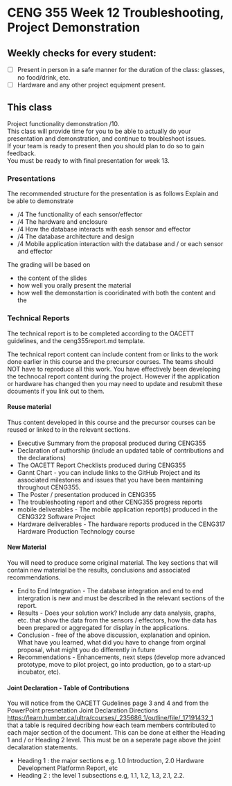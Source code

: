 # CENG 355 Week 12 Troubleshooting, Project Demonstration

## Weekly checks for every student:
- [ ] Present in person in a safe manner for the duration of the class: glasses, no food/drink, etc.
- [ ] Hardware and any other project equipment present.

## This class
Project functionality demonstration /10.   
This class will provide time for you to be able to actually do your presentation and demonstration, and continue to troubleshoot issues.   
If your team is ready to present then you should plan to do so to gain feedback.   
You must be ready to with final presentation for week 13.   

### Presentations
The recommended structure for the presentation is as follows
Explain and be able to demonstrate

- /4 The functionality of each sensor/effector
- /4 The hardware and enclosure   
- /4 How the database interacts with eash sensor and effector
- /4 The database architecture and design 
- /4 Mobile application interaction with the database and / or each sensor and effector   

The grading will be based on
- the content of the slides
- how well you orally present the material
- how well the demonstartion is cooridinated with both the content and the 

### Technical Reports
The technical report is to be completed according to the OACETT guidelines, and the ceng355report.md template. 

The technical report content can include content from or links to the work done earlier in this course and the precursor courses. 
The teams should NOT have to reproduce all this work. You have effectively been developing the technocal report content during the project.
However if the application or hardware has changed then you may need to update and resubmit these dcouments if you link out to them. 

#### Reuse material
Thus content developed in this course and the precursor courses can be reused or linked to in the relevant sections.

- Executive Summary from the proposal produced during CENG355
- Declaration of authorship (include an updated table of contributions and the declarations)
- The OACETT Report Checklists produced during CENG355
- Gannt Chart - you can include links to the GitHub Project and its associated milestones and issues that you have been mantaining throughout CENG355. 
- The Poster / presentation produced in CENG355
- The troubleshooting report and other CENG355 progress reports
- mobile deliverables - The mobile application report(s) produced in the CENG322 Software Project
- Hardware deliverables - The hardware reports produced in the CENG317 Hardware Production Technology course

#### New Material
You will need to produce some original material. The key sections that will contain new material be the results, conclusions and associated recommendations. 

- End to End Integration - The database integration and end to end intergration is new and must be described in the relevant sections of the report. 
- Results - Does your solution work? Include any data analysis, graphs, etc. that show the data from the sensors / effectors, how the data has been prepared or aggregated for display in the applications.
- Conclusion - free of the above discussion, explanation and opinion. What have you learned, what did you have to change from orginal proposal, what might you do differently in future
- Recommendations - Enhancements, next steps (develop more advanced prototype, move to pilot project, go into production, go to a start-up incubator, etc).
  
#### Joint Declaration - Table of Contributions
You will notice from the OACETT Gudelines page 3 and 4 and from the PowerPoint presnetation Joint Declaration Directions https://learn.humber.ca/ultra/courses/_235686_1/outline/file/_17191432_1 that a table is required decribing how each team members contributed to each major section of the document. This can be done at either the Heading 1 and / or Heading 2 level. This must be on a seperate page above the joint decalaration statements. 

- Heading 1 : the major sections e.g. 1.0 Introduction, 2.0 Hardware Development Platformn Report, etc
- Heading 2 : the level 1 subsections e.g, 1.1, 1.2, 1.3, 2.1, 2.2.


